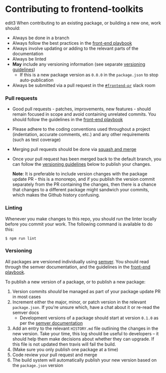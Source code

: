 # Contributing to frontend-toolkits
edit3
When contributing to an existing package, or building a new one, work should:

- Always be done in a branch
- Always follow the best practices in the [front-end playbook](https://github.com/springernature/frontend-playbook/)
- Always involve updating or adding to the relevant parts of the documentation
- Always be linted
- **May** include any versioning information (see separate [versioning guidelines](#versioning))
    - If this is a new package version as `0.0.0` in the `package.json` to stop auto-publication
- Always be submitted via a pull request in the [`#frontend-pr`](https://springernature.slack.com/messages/C0GJK53TQ/) slack room

### Pull requests

- Good pull requests - patches, improvements, new features - should remain focused in scope and avoid containing unrelated commits. You should follow the guidelines in the [front-end playbook](https://github.com/springernature/frontend-playbook/blob/master/practices/code-review.md)
- Please adhere to the coding conventions used throughout a project (indentation, accurate comments, etc.) and any other requirements (such as test coverage)
- Merging pull requests should be done via [squash and merge](https://help.github.com/articles/about-pull-request-merges/#squash-and-merge-your-pull-request-commits)
- Once your pull request has been merged back to the default branch, you can follow the [versioning guidelines](#versioning) below to publish your changes.

    **Note**: It is preferable to include version changes with the package update PR - this is a monorepo, and if you publish the version commit separately from the PR containing the changes, then there is a chance that changes to a different package might sandwich your commits, which makes the Github history confusing.

### Linting

Whenever you make changes to this repo, you should run the linter locally before you commit your work. The following command is available to do this:

```
$ npm run lint
```

### Versioning

All packages are versioned individually using [semver](http://semver.org/). You should read through the semver documentation, and the guidelines in the [front-end playbook](https://github.com/springernature/frontend-playbook/blob/master/practices/semver.md).

To publish a new version of a package, or to publish a new package:

1. Version commits _should_ be managed as part of your package update PR in most cases
2. Increment either the major, minor, or patch version in the relevant `package.json`. If you're unsure which, have a chat about it or re-read the semver docs
    * Development versions of a package should start at version `0.1.0` as per the [semver documentation](https://semver.org/#spec-item-4)
3. Add an entry to the relevant `HISTORY.md` file outlining the changes in the new version. Take your time, this log should be useful to developers – it should help them make decisions about whether they can upgrade. If this file is not updated then travis will fail the build.
4. (Make sure you only publish one package at a time)
6. Code review your pull request and merge
7. The build system will automatically publish your new version based on the `package.json` version

